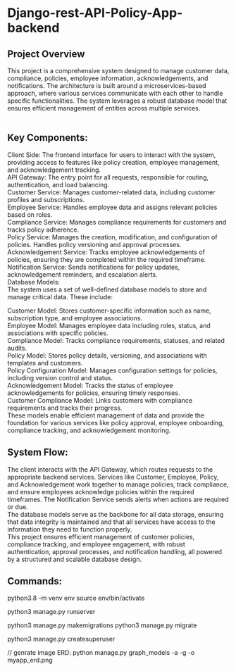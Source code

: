 # Django-rest-API-Policy-App-backend

## Project Overview
This project is a comprehensive system designed to manage customer data, compliance, policies, employee information, acknowledgements, and notifications. The architecture is built around a microservices-based approach, where various services communicate with each other to handle specific functionalities. The system leverages a robust database model that ensures efficient management of entities across multiple services. <br><br>

## Key Components:
Client Side: The frontend interface for users to interact with the system, providing access to features like policy creation, employee management, and acknowledgement tracking.<br>
API Gateway: The entry point for all requests, responsible for routing, authentication, and load balancing.<br>
Customer Service: Manages customer-related data, including customer profiles and subscriptions.<br>
Employee Service: Handles employee data and assigns relevant policies based on roles.<br>
Compliance Service: Manages compliance requirements for customers and tracks policy adherence.<br>
Policy Service: Manages the creation, modification, and configuration of policies. Handles policy versioning and approval processes.<br>
Acknowledgement Service: Tracks employee acknowledgements of policies, ensuring they are completed within the required timeframe.<br>
Notification Service: Sends notifications for policy updates, acknowledgement reminders, and escalation alerts.<br>
Database Models:<br>
The system uses a set of well-defined database models to store and manage critical data. These include:<br>

Customer Model: Stores customer-specific information such as name, subscription type, and employee associations.<br>
Employee Model: Manages employee data including roles, status, and associations with specific policies.<br>
Compliance Model: Tracks compliance requirements, statuses, and related audits.<br>
Policy Model: Stores policy details, versioning, and associations with templates and customers.<br>
Policy Configuration Model: Manages configuration settings for policies, including version control and status.<br>
Acknowledgement Model: Tracks the status of employee acknowledgements for policies, ensuring timely responses.<br>
Customer Compliance Model: Links customers with compliance requirements and tracks their progress.<br>
These models enable efficient management of data and provide the foundation for various services like policy approval, employee onboarding, compliance tracking, and acknowledgement monitoring.<br>

## System Flow:
The client interacts with the API Gateway, which routes requests to the appropriate backend services. Services like Customer, Employee, Policy, and Acknowledgement work together to manage policies, track compliance, and ensure employees acknowledge policies within the required timeframes. The Notification Service sends alerts when actions are required or due.<br>
The database models serve as the backbone for all data storage, ensuring that data integrity is maintained and that all services have access to the information they need to function properly.<br>
This project ensures efficient management of customer policies, compliance tracking, and employee engagement, with robust authentication, approval processes, and notification handling, all powered by a structured and scalable database design.<br>



## Commands:
python3.8 -m venv env
source env/bin/activate

python3 manage.py runserver

python3 manage.py makemigrations
python3 manage.py migrate

python3 manage.py createsuperuser

// genrate image ERD:
python manage.py graph_models -a -g -o myapp_erd.png
